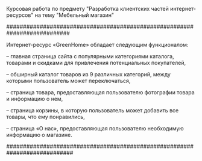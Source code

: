 Курсовая работа по предмету "Разработка клиентских частей интернет-ресурсов" на тему "Мебельный магазин"

###########################################################################

Интернет-ресурс «GreenHome» обладает следующим функционалом:

–	главная страница сайта с популярными категориями каталога, товарами и скидками для привлечения потенциальных покупателей,

–	обширный каталог товаров из 9 различных категорий, между которыми пользователь может переключаться,

–	страница товара, предоставляющая пользователю фотографии товара и информацию о нем,

–	страница корзины, в которую пользователь может добавить все товары, что ему понравились,

–	страница «О нас», предоставляющая пользователю необходимую информацию о магазине.

############################################################################
